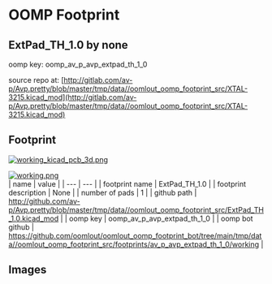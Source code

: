 # OOMP Footprint  
## ExtPad_TH_1.0  by none  
  
oomp key: oomp_av_p_avp_extpad_th_1_0  
  
source repo at: [http://gitlab.com/av-p/Avp.pretty/blob/master/tmp/data//oomlout_oomp_footprint_src/XTAL-3215.kicad_mod](http://gitlab.com/av-p/Avp.pretty/blob/master/tmp/data//oomlout_oomp_footprint_src/XTAL-3215.kicad_mod)  
## Footprint  
  
[![working_kicad_pcb_3d.png](working_kicad_pcb_3d_600.png)](working_kicad_pcb_3d.png)  
  
[![working.png](working_600.png)](working.png)  
| name | value | 
| --- | --- | 
| footprint name | ExtPad_TH_1.0 | 
| footprint description | None | 
| number of pads | 1 | 
| github path | http://github.com/av-p/Avp.pretty/blob/master/tmp/data//oomlout_oomp_footprint_src/ExtPad_TH_1.0.kicad_mod | 
| oomp key | oomp_av_p_avp_extpad_th_1_0 | 
| oomp bot github | https://github.com/oomlout/oomlout_oomp_footprint_bot/tree/main/tmp/data//oomlout_oomp_footprint_src/footprints/av_p_avp_extpad_th_1_0/working | 
## Images  
